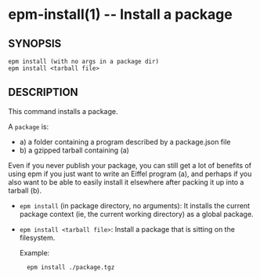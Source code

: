 epm-install(1) -- Install a package
===================================

## SYNOPSIS

    epm install (with no args in a package dir)
    epm install <tarball file>

## DESCRIPTION

This command installs a package.

A `package` is:

* a) a folder containing a program described by a package.json file
* b) a gzipped tarball containing (a)

Even if you never publish your package, you can still get a lot of
benefits of using epm if you just want to write an Eiffel program (a), 
and perhaps if you also want to be able to easily install it elsewhere
after packing it up into a tarball (b).


* `epm install` (in package directory, no arguments):
  It installs the current package context (ie, the current working
  directory) as a global package.

* `epm install <tarball file>`:
  Install a package that is sitting on the filesystem.

  Example:

        epm install ./package.tgz
